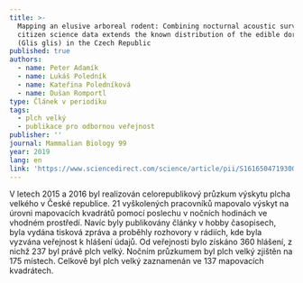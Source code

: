 ```yaml
---
title: >-
  Mapping an elusive arboreal rodent: Combining nocturnal acoustic surveys and
  citizen science data extends the known distribution of the edible dormouse
  (Glis glis) in the Czech Republic
published: true
authors:
  - name: Peter Adamík
  - name: Lukáš Poledník
  - name: Kateřina Poledníková
  - name: Dušan Romportl
type: Článek v periodiku
tags:
  - plch velký
  - publikace pro odbornou veřejnost
publisher: ''
journal: Mammalian Biology 99
year: 2019
lang: en
link: 'https://www.sciencedirect.com/science/article/pii/S1616504719300369'
---
```

V letech 2015 a 2016 byl realizován celorepublikový průzkum výskytu plcha velkého v České republice. 21 vyškolených pracovníků mapovalo výskyt na úrovni mapovacích kvadrátů pomocí poslechu v nočních hodinách ve vhodném prostředí. Navíc byly publikovány články v hobby časopisech, byla vydána tisková zpráva a proběhly rozhovory v rádiích, kde byla vyzvána veřejnost k hlášení údajů. Od veřejnosti bylo získáno 360 hlášení, z nichž 237 byl právě plch velký. Nočním průzkumem byl plch velký zjištěn na 175 místech. Celkově byl plch velký zaznamenán ve 137 mapovacích kvadrátech.
